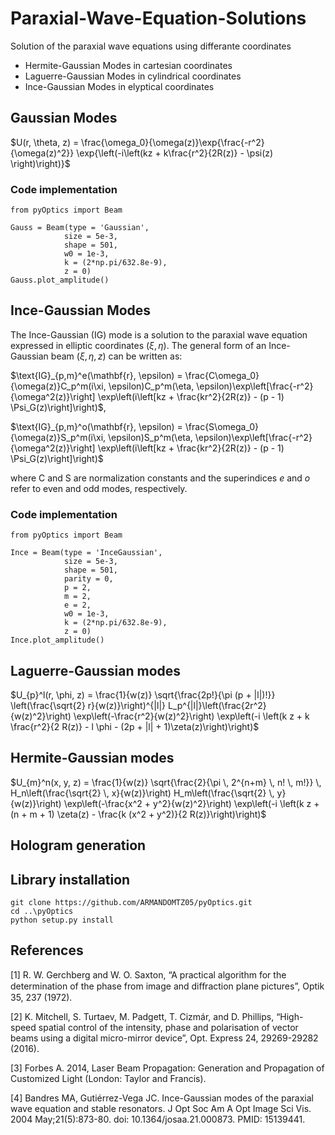 # Paraxial-Wave-Equation-Solutions
 Solution of the paraxial wave equations using differante coordinates

 * Hermite-Gaussian Modes in cartesian coordinates
 * Laguerre-Gaussian Modes in cylindrical coordinates
 * Ince-Gaussian Modes in elyptical coordinates


## Gaussian Modes
$U(r, \theta, z) = \frac{\omega_0}{\omega(z)}\exp{\frac{-r^2}{\omega(z)^2}} \exp{\left(-i\left(kz + k\frac{r^2}{2R(z)} - \psi(z) \right)\right)}$

### Code implementation

```
from pyOptics import Beam

Gauss = Beam(type = 'Gaussian',
            size = 5e-3, 
            shape = 501, 
            w0 = 1e-3, 
            k = (2*np.pi/632.8e-9),
            z = 0)
Gauss.plot_amplitude()
```

## Ince-Gaussian Modes
The Ince-Gaussian (IG) mode is a solution to the paraxial wave equation expressed in elliptic coordinates $(\xi, \eta)$. The general form of an Ince-Gaussian beam $(\xi, \eta, z)$ can be written as:

$\text{IG}_{p,m}^e(\mathbf{r}, \epsilon) = \frac{C\omega_0}{\omega(z)}C_p^m(i\xi, \epsilon)C_p^m(\eta, \epsilon)\exp\left[\frac{-r^2}{\omega^2(z)}\right] \exp\left(i\left[kz + \frac{kr^2}{2R(z)} - (p - 1) \Psi_G(z)\right]\right)$,

$\text{IG}_{p,m}^o(\mathbf{r}, \epsilon) = \frac{S\omega_0}{\omega(z)}S_p^m(i\xi, \epsilon)S_p^m(\eta, \epsilon)\exp\left[\frac{-r^2}{\omega^2(z)}\right] \exp\left(i\left[kz + \frac{kr^2}{2R(z)} - (p - 1) \Psi_G(z)\right]\right)$

where C and S are normalization constants and the superindices $e$ and $o$ refer to even and odd modes, respectively.

### Code implementation

```
from pyOptics import Beam

Ince = Beam(type = 'InceGaussian',
            size = 5e-3, 
            shape = 501,
            parity = 0,
            p = 2,
            m = 2,
            e = 2,            
            w0 = 1e-3, 
            k = (2*np.pi/632.8e-9),
            z = 0)
Ince.plot_amplitude()
```



## Laguerre-Gaussian modes

$U_{p}^l(r, \phi, z) = \frac{1}{w(z)} \sqrt{\frac{2p!}{\pi (p + |l|)!}} \left(\frac{\sqrt{2} r}{w(z)}\right)^{|l|} L_p^{|l|}\left(\frac{2r^2}{w(z)^2}\right) \exp\left(-\frac{r^2}{w(z)^2}\right) \exp\left(-i \left(k z + k \frac{r^2}{2 R(z)} - l \phi - (2p + |l| + 1)\zeta(z)\right)\right)$

## Hermite-Gaussian modes

$U_{m}^n(x, y, z) = \frac{1}{w(z)} \sqrt{\frac{2}{\pi \, 2^{n+m} \, n! \, m!}} \, H_n\left(\frac{\sqrt{2} \, x}{w(z)}\right) H_m\left(\frac{\sqrt{2} \, y}{w(z)}\right) \exp\left(-\frac{x^2 + y^2}{w(z)^2}\right) \exp\left(-i \left(k z + (n + m + 1) \zeta(z) - \frac{k (x^2 + y^2)}{2 R(z)}\right)\right)$


## Hologram generation


## Library installation
```
git clone https://github.com/ARMANDOMTZ05/pyOptics.git
cd ..\pyOptics
python setup.py install
```

## References

[1] R. W. Gerchberg and W. O. Saxton, “A practical algorithm for the determination of the phase from image and diﬀraction plane pictures”, Optik 35, 237 (1972).

[2] K. Mitchell, S. Turtaev, M. Padgett, T. Cizmár, and D. Phillips, “High-speed spatial control of the intensity, phase and polarisation of vector beams using a digital micro-mirror device”, Opt. Express 24, 29269-29282 (2016).

[3] Forbes A. 2014, Laser Beam Propagation: Generation and Propagation of Customized Light (London: Taylor and Francis).

[4] Bandres MA, Gutiérrez-Vega JC. Ince-Gaussian modes of the paraxial wave equation and stable resonators. J Opt Soc Am A Opt Image Sci Vis. 2004 May;21(5):873-80. doi: 10.1364/josaa.21.000873. PMID: 15139441.
